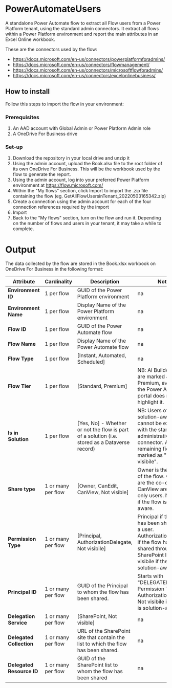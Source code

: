 # PowerAutomateUsers
A standalone Power Automate flow to extract all Flow users from a Power Platform tenant, using the standard admin connectors.
It extract all flows within a Power Platform environment and report the main attributes in an Excel Online workbook.

These are the connectors used by the flow:
- https://docs.microsoft.com/en-us/connectors/powerplatformforadmins/
- https://docs.microsoft.com/en-us/connectors/flowmanagement/
- https://docs.microsoft.com/en-us/connectors/microsoftflowforadmins/
- https://docs.microsoft.com/en-us/connectors/excelonlinebusiness/

## How to install
Follow this steps to import the flow in your environment:

### Prerequisites
1. An AAD account with Global Admin or Power Platform Admin role
2. A OneDrive For Business drive

### Set-up
1. Download the repository in your local drive and unzip it
2. Using the admin account, upload the Book.xlsx file to the root folder of its own OneDrive For Business. This will be the workbook used by the flow to generate the report.
3. Using the admin account, log into your preferred Power Platform environment at https://flow.microsoft.com/
4. Within the "My flows" section, click Import to import the .zip file containing the flow (eg. GetAllFlowUsersinTenant_20220503165342.zip)
5. Create a connection using the admin account for each of the four connection references required by the import
6. Import
7. Back to the "My flows" section, turn on the flow and run it. Depending on the number of flows and users in your tenant, it may take a while to complete.

# Output
The data collected by the flow are stored in the Book.xlsx workbook on OneDrive For Business in the following format:

Attribute | Cardinality | Description | Notes
--- | --- | --- | ---
**Environment ID** | 1 per flow | GUID of the Power Platform environment | na
**Environment Name** | 1 per flow | Display Name of the Power Platform environment | na
**Flow ID** | 1 per flow | GUID of the Power Automate flow | na
**Flow Name** | 1 per flow | Display Name of the Power Automate flow | na
**Flow Type** | 1 per flow | \[Instant, Automated, Scheduled\] | na
**Flow Tier** | 1 per flow | \[Standard, Premium\] | NB: AI Builder actions are marked as Premium, even though the Power Automate portal does not highlight it.
**Is in Solution** | 1 per flow | \[Yes, No\] - Whether or not the flow is part of a solution (i.e. stored as a Dataverse record) | NB: Users of a solution-aware flow cannot be exported with the standard administrative connector. All remaining fields are marked as "Not visibile".
**Share type** | 1 or many per flow | \[Owner, CanEdit, CanView, Not visible\] | Owner is the creator of the flow. CanEdit are the co-owners. CanView are the read-only users. Not visibile if the flow is solution-aware.
**Permission Type** | 1 or many per flow | \[Principal, AuthorizationDelegate, Not visibile\] | Principal if the flow has been shared with a user. AuthorizationDelegate if the flow has been shared through SharePoint lists. Not visibile if the flow is solution-aware.
**Principal ID** | 1 or many per flow | GUID of the Principal to whom the flow has been shared. | Starts with "DELEGATED-" if Permission Type = AuthorizationDelegate. Not visibile if the flow is solution-aware.
**Delegation Service** | 1 or many per flow | \[SharePoint, Not visible\] | na
**Delegated Collection** | 1 or many per flow | URL of the SharePoint site that contain the list to which the flow has been shared. | na
**Delegated Resource ID** | 1 or many per flow | GUID of the SharePoint list to whom the flow has been shared | na

